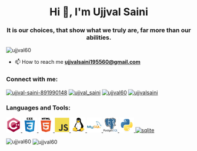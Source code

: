 <h1 align="center">Hi 👋, I'm Ujjval Saini</h1>
<h3 align="center">It is our choices, that show what we truly are, far more than our abilities.</h3>

<p align="left"> <img src="https://komarev.com/ghpvc/?username=ujjval60&label=Profile%20views&color=0e75b6&style=flat" alt="ujjval60" /> </p>

- 📫 How to reach me **ujjvalsaini195560@gmail.com**

<h3 align="left">Connect with me:</h3>
<p align="left">
<a href="https://linkedin.com/in/ujjval-saini-891990148" target="blank"><img align="center" src="https://raw.githubusercontent.com/rahuldkjain/github-profile-readme-generator/master/src/images/icons/Social/linked-in-alt.svg" alt="ujjval-saini-891990148" height="30" width="40" /></a>
<a href="https://instagram.com/ujjval_saini" target="blank"><img align="center" src="https://raw.githubusercontent.com/rahuldkjain/github-profile-readme-generator/master/src/images/icons/Social/instagram.svg" alt="ujjval_saini" height="30" width="40" /></a>
<a href="https://www.codechef.com/users/ujjval60" target="blank"><img align="center" src="https://cdn.jsdelivr.net/npm/simple-icons@3.1.0/icons/codechef.svg" alt="ujjval60" height="30" width="40" /></a>
<a href="https://codeforces.com/profile/ujjvalsaini" target="blank"><img align="center" src="https://cdn.jsdelivr.net/npm/simple-icons@3.0.1/icons/codeforces.svg" alt="ujjvalsaini" height="30" width="40" /></a>
</p>

<h3 align="left">Languages and Tools:</h3>
<p align="left"> <a href="https://www.w3schools.com/cpp/" target="_blank"> <img src="https://raw.githubusercontent.com/devicons/devicon/master/icons/cplusplus/cplusplus-original.svg" alt="cplusplus" width="40" height="40"/> </a> <a href="https://www.w3schools.com/css/" target="_blank"> <img src="https://raw.githubusercontent.com/devicons/devicon/master/icons/css3/css3-original-wordmark.svg" alt="css3" width="40" height="40"/> </a> <a href="https://www.w3.org/html/" target="_blank"> <img src="https://raw.githubusercontent.com/devicons/devicon/master/icons/html5/html5-original-wordmark.svg" alt="html5" width="40" height="40"/> </a> <a href="https://developer.mozilla.org/en-US/docs/Web/JavaScript" target="_blank"> <img src="https://raw.githubusercontent.com/devicons/devicon/master/icons/javascript/javascript-original.svg" alt="javascript" width="40" height="40"/> </a> <a href="https://www.linux.org/" target="_blank"> <img src="https://raw.githubusercontent.com/devicons/devicon/master/icons/linux/linux-original.svg" alt="linux" width="40" height="40"/> </a> <a href="https://www.mysql.com/" target="_blank"> <img src="https://raw.githubusercontent.com/devicons/devicon/master/icons/mysql/mysql-original-wordmark.svg" alt="mysql" width="40" height="40"/> </a> <a href="https://www.postgresql.org" target="_blank"> <img src="https://raw.githubusercontent.com/devicons/devicon/master/icons/postgresql/postgresql-original-wordmark.svg" alt="postgresql" width="40" height="40"/> </a> <a href="https://www.python.org" target="_blank"> <img src="https://raw.githubusercontent.com/devicons/devicon/master/icons/python/python-original.svg" alt="python" width="40" height="40"/> </a> <a href="https://www.sqlite.org/" target="_blank"> <img src="https://www.vectorlogo.zone/logos/sqlite/sqlite-icon.svg" alt="sqlite" width="40" height="40"/> </a> </p>

<p><img align="left" src="https://github-readme-stats.vercel.app/api/top-langs?username=ujjval60&show_icons=true&locale=en&layout=compact" alt="ujjval60" /></p>

<p>&nbsp;<img align="center" src="https://github-readme-stats.vercel.app/api?username=ujjval60&show_icons=true&locale=en" alt="ujjval60" /></p>
